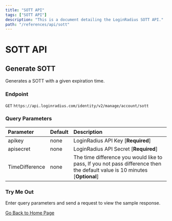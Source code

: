 ```yaml
---
title: "SOTT API"
tags: ["SOTT API"]
description: "This is a document detailing the LoginRadius SOTT API."
path: "/references/api/sott"
---
```


# SOTT API

## Generate SOTT

  Generates a SOTT with a given expiration time.

  ### Endpoint
  `GET` `https://api.loginradius.com/identity/v2/manage/account/sott`

  ### Query Parameters
  | Parameter    | Default | Description |
  | :------------ | :------- | :-------------------------------------------------------------------------------- |
  | apikey | none | LoginRadius API Key [**Required**] |
  | apisecret | none | LoginRadius API Secret [**Required**] |
  | TimeDifference | none | The time difference you would like to pass, If you not pass difference then the default value is 10 minutes [**Optional**] |

  ### Try Me Out
    
  Enter query parameters and send a request to view the sample response.

  <try-me-out id="generate-sott" endpoint="https://api.loginradius.com/identity/v2/manage/account/sott" method="GET" params='{"queryParams":[{"key":"apiKey","default":""},{"key":"apiSecret","default":""},{"key":"timeDifference"}]}' sampleresponse='{ "Sott": "UHvoadn**********/PrJ6DzANoF**********jWGFyk***J8n3COAV**********gjlHh****YN4mGy+mly**********uyp3hZPMqxs48=*c09bd**********a40662e6eb30*****", "ExpiryTime": "2017-11-06T07:03:12.1100256Z" }'></try-me-out>

[Go Back to Home Page](/)

